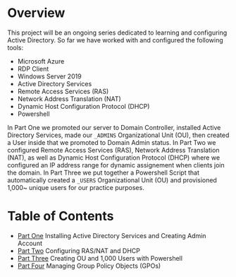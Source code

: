 # Overview

This project will be an ongoing series dedicated to learning and configuring Active Directory. So far we have worked with and configured the following tools:

- Microsoft Azure
- RDP Client
- Windows Server 2019
- Active Directory Services
- Remote Access Services (RAS)
- Network Address Translation (NAT)
- Dynamic Host Configuration Protocol (DHCP)
- Powershell

In Part One we promoted our server to Domain Controller, installed Active Directory Services, made our `_ADMINS` Organizational Unit (OU), then created a User inside that we promoted to Domain Admin status. In Part Two we configured Remote Access Services (RAS), Network Address Translation (NAT), as well as Dynamic Host Configuration Protocol (DHCP) where we configured an IP address range for dynamic assignement when clients join the domain. In Part Three we put together a Powershell Script that automatically created a `_USERS` Organizational Unit (OU) and provisioned 1,000~ unique users for our practice purposes.

# Table of Contents

- [Part One](https://github.com/wallimans/Home-Lab/tree/main/IT/Active-Directory/Part-1) Installing Active Directory Services and Creating Admin Account
- [Part Two](https://github.com/wallimans/Home-Lab/blob/main/IT/Active-Directory/Part-2/readme.md) Configuring RAS/NAT and DHCP
- [Part Three](https://github.com/wallimans/Home-Lab/blob/main/IT/Active-Directory/Part-3/readme.md) Creating OU and 1,000 Users with Powershell
- [Part Four](https://github.com/wallimans/Home-Lab/blob/main/IT/Active-Directory/Part-4/readme.md) Managing Group Policy Objects (GPOs)
